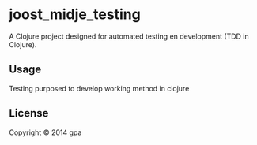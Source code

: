 # joost_midje_testing

A Clojure project designed for automated testing en development (TDD in Clojure).

## Usage

Testing purposed to develop working method in clojure

## License

Copyright © 2014 gpa


